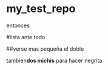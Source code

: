 # my_test_repo

entonces

#lista ante todo


##verse mas pequeña el doble


tambien**dos michis** para hacer  negrita

